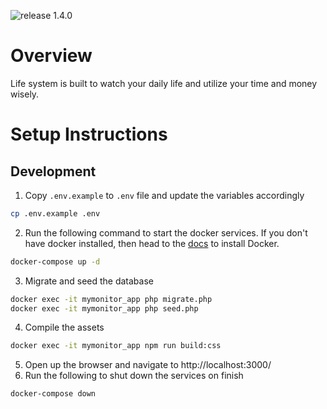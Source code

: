 ![release 1.4.0](https://img.shields.io/badge/release-1.4.0-blue.svg)
# Overview
Life system is built to watch your daily life and utilize your time and money wisely.

# Setup Instructions
## Development
1. Copy `.env.example` to `.env` file and update the variables accordingly
```bash
cp .env.example .env
```
2. Run the following command to start the docker services.
If you don't have docker installed, then head to the [docs](https://docs.docker.com/engine/install/) to install Docker.
```bash
docker-compose up -d
```
3. Migrate and seed the database
```bash
docker exec -it mymonitor_app php migrate.php
docker exec -it mymonitor_app php seed.php
```
4. Compile the assets
```bash
docker exec -it mymonitor_app npm run build:css
```
5. Open up the browser and navigate to http://localhost:3000/
6. Run the following to shut down the services on finish
```bash
docker-compose down
```
